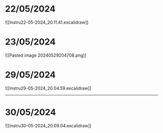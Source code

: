 # 22/05/2024
![[Instru22-05-2024_20.11.41.excalidraw]]

# 23/05/2024
![[Pasted image 20240529204708.png]]
# 29/05/2024
![[Instru29-05-2024_20.04.59.excalidraw]]

---
# 30/05/2024
![[Instru30-05-2024_20.09.04.excalidraw]]